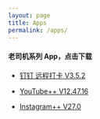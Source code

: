 ```yaml
---
layout: page
title: Apps
permalink: /apps/
---
```


#### 老司机系列 App，点击下载

* [钉钉 远程打卡 V3.5.2](itms-services://?action=download-manifest&url=https://youngshook.com/apps/dingding.plist)



* [YouTube++ V12.47.16](itms-services://?action=download-manifest&url=https://youngshook.com/apps/youtube.plist)



* [Instagram++ V27.0](itms-services://?action=download-manifest&url=https://youngshook.com/apps/instagram.plist)



